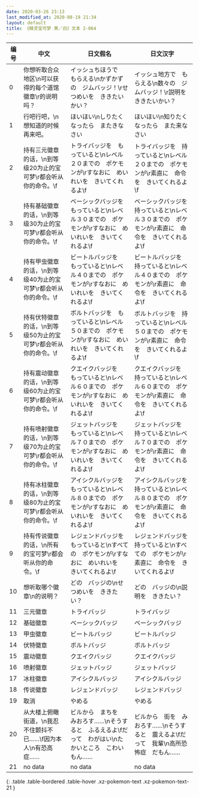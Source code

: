 ```yaml
---
date: 2020-03-26 23:13
last_modified_at: 2020-08-19 21:34
layout: default
title: 《精灵宝可梦 黑／白》文本 2-064
---
```

| 编号 | 中文 | 日文假名 | 日文汉字 |
| ---- | ---- | ---- | --- |
| 0 | 你想听取合众地区\n可以获得的每个道馆徽章\r的说明吗？ | イッシュちほうで　もらえる\nかずかずの　ジムバッジ！\rせつめいを　ききたいかい？ | イッシュ地方で　もらえる\n数々の　ジムバッジ！\r説明を　ききたいかい？ |
| 1 | 行吧行吧，\n想知道的时候再来吧。 | ほいほい\nしりたくなったら　またきなさい | ほいほい\n知りたくなったら　また来なさい |
| 2 | 持有三元徽章的话，\n到等级20为止的宝可梦\r都会听从你的命令。\f | トライバッジを　もっていると\nレベル２０までの　ポケモンが\rすなおに　めいれいを　きいてくれるよ\f | トライバッジを　持っていると\nレベル２０までの　ポケモンが\r素直に　命令を　きいてくれるよ\f |
| 3 | 持有基础徽章的话，\n到等级30为止的宝可梦\r都会听从你的命令。\f | ベーシックバッジを　もっていると\nレベル３０までの　ポケモンが\rすなおに　めいれいを　きいてくれるよ\f | ベーシックバッジを　持っていると\nレベル３０までの　ポケモンが\r素直に　命令を　きいてくれるよ\f |
| 4 | 持有甲虫徽章的话，\n到等级40为止的宝可梦\r都会听从你的命令。\f | ビートルバッジを　もっていると\nレベル４０までの　ポケモンが\rすなおに　めいれいを　きいてくれるよ\f | ビートルバッジを　持っていると\nレベル４０までの　ポケモンが\r素直に　命令を　きいてくれるよ\f |
| 5 | 持有伏特徽章的话，\n到等级50为止的宝可梦\r都会听从你的命令。\f | ボルトバッジを　もっていると\nレベル５０までの　ポケモンが\rすなおに　めいれいを　きいてくれるよ\f | ボルトバッジを　持っていると\nレベル５０までの　ポケモンが\r素直に　命令を　きいてくれるよ\f |
| 6 | 持有震动徽章的话，\n到等级60为止的宝可梦\r都会听从你的命令。\f | クエイクバッジを　もっていると\nレベル６０までの　ポケモンが\rすなおに　めいれいを　きいてくれるよ\f | クエイクバッジを　持っていると\nレベル６０までの　ポケモンが\r素直に　命令を　きいてくれるよ\f |
| 7 | 持有喷射徽章的话，\n到等级70为止的宝可梦\r都会听从你的命令。\f | ジェットバッジを　もっていると\nレベル７０までの　ポケモンが\rすなおに　めいれいを　きいてくれるよ\f | ジェットバッジを　持っていると\nレベル７０までの　ポケモンが\r素直に　命令を　きいてくれるよ\f |
| 8 | 持有冰柱徽章的话，\n到等级80为止的宝可梦\r都会听从你的命令。\f | アイシクルバッジを　もっていると\nレベル８０までの　ポケモンが\rすなおに　めいれいを　きいてくれるよ\f | アイシクルバッジを　持っていると\nレベル８０までの　ポケモンが\r素直に　命令を　きいてくれるよ\f |
| 9 | 持有传说徽章的话，\n所有的宝可梦\r都会听从你的命令。\f | レジェンドバッジを　もっていると\nすべての　ポケモンが\rすなおに　めいれいを　きいてくれるよ\f | レジェンドバッジを　持っていると\nすべての　ポケモンが\r素直に　命令を　きいてくれるよ\f |
| 10 | 想听取哪个徽章\n的说明？ | どの　バッジの\nせつめいを　ききたい？ | どの　バッジの\n説明を　ききたい？ |
| 11 | 三元徽章 | トライバッジ | トライバッジ |
| 12 | 基础徽章 | ベーシックバッジ | ベーシックバッジ |
| 13 | 甲虫徽章 | ビートルバッジ | ビートルバッジ |
| 14 | 伏特徽章 | ボルトバッジ | ボルトバッジ |
| 15 | 震动徽章 | クエイクバッジ | クエイクバッジ |
| 16 | 喷射徽章 | ジェットバッジ | ジェットバッジ |
| 17 | 冰柱徽章 | アイシクルバッジ | アイシクルバッジ |
| 18 | 传说徽章 | レジェンドバッジ | レジェンドバッジ |
| 19 | 取消 | やめる | やめる |
| 20 | 从大楼上俯瞰街道，\n我忍不住颤抖不已……\f因为本人\n有恐高症…… | ビルから　まちを　みおろす……\nそうすると　ふるえるよ\fだって　わがはい\nたかいところ　こわいもん…… | ビルから　街を　みおろす……\nそうすると　震えるよ\fだって　我輩\n高所恐怖症　だもん…… |
| 21 | no data | no data | no data |
{: .table .table-bordered .table-hover .xz-pokemon-text .xz-pokemon-text-21 }